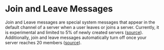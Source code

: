 <!-- TITLE: Join And Leave Messages -->
<!-- SUBTITLE: A quick summary of Join And Leave Messages -->

# Join and Leave Messages
Join and Leave messages are special system messages that appear in the default channel of a server when a user leaves or joins a server. Currently, it is experimental and limited to 5% of newly created servers ([source](https://www.reddit.com/r/discordapp/comments/68hpid/how_to_get_rid_of_join_messages/dgyz653/)). Additionally, join and leave messages automatically turn off once your server reaches 20 members ([source](https://www.reddit.com/r/discordapp/comments/6a6jhb/discord_automatically_welcomes_user_and_i_want_to/dhc2a1i/)).

